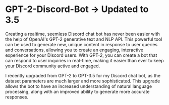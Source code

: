 # GPT-2-Discord-Bot -> Updated to 3.5

Creating a realtime, seemless Discord chat bot has never been easier with the help of OpenAI's GPT-2 generative text and NLP API. This powerful tool can be used to generate new, unique content in response to user queries and conversations, allowing you to create an engaging, interactive experience for your Discord users. With GPT-2, you can create a bot that can respond to user inquiries in real-time, making it easier than ever to keep your Discord community active and engaged.

I recently upgraded from GPT-2 to GPT-3.5 for my Discord chat bot, as the dataset parameters are much larger and more sophisticated. This upgrade allows the bot to have an increased understanding of natural language processing, along with an improved ability to generate more accurate responses.
